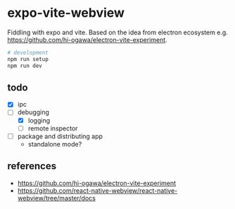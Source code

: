 # expo-vite-webview

Fiddling with expo and vite.
Based on the idea from electron ecosystem e.g. https://github.com/hi-ogawa/electron-vite-experiment.

```sh
# development
npm run setup
npm run dev
```

## todo

- [x] ipc
- [ ] debugging
  - [x] logging
  - [ ] remote inspector
- [ ] package and distributing app
  - standalone mode?

## references

- https://github.com/hi-ogawa/electron-vite-experiment
- https://github.com/react-native-webview/react-native-webview/tree/master/docs
